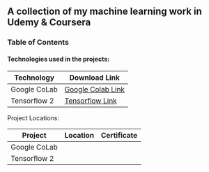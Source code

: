 ## A collection of my machine learning work in Udemy & Coursera

### Table of Contents

#### Technologies used in the projects:

| Technology  | Download Link |
| ------------- | ------------- |
| Google CoLab  | [Google Colab Link](https://colab.research.google.com/)  |
| Tensorflow 2  | [Tensorflow Link](https://www.tensorflow.org/install) |

Project Locations:

| Project  | Location | Certificate |
| ------------- | ------------- | ------------- |
| Google CoLab  |  | |
| Tensorflow 2  |  | |


